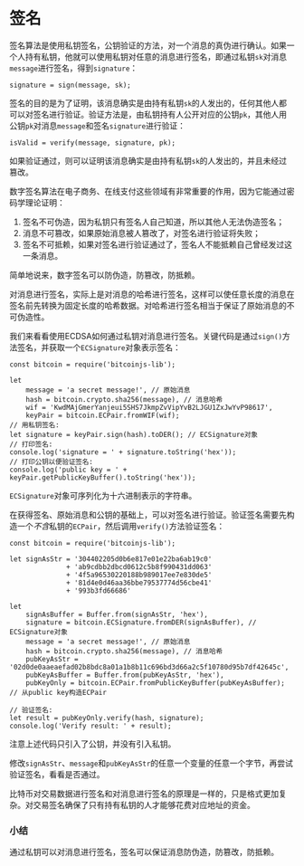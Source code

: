 # 签名

签名算法是使用私钥签名，公钥验证的方法，对一个消息的真伪进行确认。如果一个人持有私钥，他就可以使用私钥对任意的消息进行签名，即通过私钥`sk`对消息`message`进行签名，得到`signature`：

```plain
signature = sign(message, sk);
```

签名的目的是为了证明，该消息确实是由持有私钥`sk`的人发出的，任何其他人都可以对签名进行验证。验证方法是，由私钥持有人公开对应的公钥`pk`，其他人用公钥`pk`对消息`message`和签名`signature`进行验证：

```plain
isValid = verify(message, signature, pk);
```

如果验证通过，则可以证明该消息确实是由持有私钥`sk`的人发出的，并且未经过篡改。

数字签名算法在电子商务、在线支付这些领域有非常重要的作用，因为它能通过密码学理论证明：

1. 签名不可伪造，因为私钥只有签名人自己知道，所以其他人无法伪造签名；
2. 消息不可篡改，如果原始消息被人篡改了，对签名进行验证将失败；
3. 签名不可抵赖，如果对签名进行验证通过了，签名人不能抵赖自己曾经发过这一条消息。

简单地说来，数字签名可以防伪造，防篡改，防抵赖。

对消息进行签名，实际上是对消息的哈希进行签名，这样可以使任意长度的消息在签名前先转换为固定长度的哈希数据。对哈希进行签名相当于保证了原始消息的不可伪造性。

我们来看看使用ECDSA如何通过私钥对消息进行签名。关键代码是通过`sign()`方法签名，并获取一个`ECSignature`对象表示签名：

```x-javascript
const bitcoin = require('bitcoinjs-lib');

let
    message = 'a secret message!', // 原始消息
    hash = bitcoin.crypto.sha256(message), // 消息哈希
    wif = 'KwdMAjGmerYanjeui5SHS7JkmpZvVipYvB2LJGU1ZxJwYvP98617',
    keyPair = bitcoin.ECPair.fromWIF(wif);
// 用私钥签名:
let signature = keyPair.sign(hash).toDER(); // ECSignature对象
// 打印签名:
console.log('signature = ' + signature.toString('hex'));
// 打印公钥以便验证签名:
console.log('public key = ' + keyPair.getPublicKeyBuffer().toString('hex'));
```

`ECSignature`对象可序列化为十六进制表示的字符串。

在获得签名、原始消息和公钥的基础上，可以对签名进行验证。验证签名需要先构造一个*不含*私钥的`ECPair`，然后调用`verify()`方法验证签名：

```x-javascript
const bitcoin = require('bitcoinjs-lib');

let signAsStr = '304402205d0b6e817e01e22ba6ab19c0'
              + 'ab9cdbb2dbcd0612c5b8f990431dd063'
              + '4f5a96530220188b989017ee7e830de5'
              + '81d4e0d46aa36bbe79537774d56cbe41'
              + '993b3fd66686'

let
    signAsBuffer = Buffer.from(signAsStr, 'hex'),
    signature = bitcoin.ECSignature.fromDER(signAsBuffer), // ECSignature对象
    message = 'a secret message!', // 原始消息
    hash = bitcoin.crypto.sha256(message), // 消息哈希
    pubKeyAsStr = '02d0de0aaeaefad02b8bdc8a01a1b8b11c696bd3d66a2c5f10780d95b7df42645c',
    pubKeyAsBuffer = Buffer.from(pubKeyAsStr, 'hex'),
    pubKeyOnly = bitcoin.ECPair.fromPublicKeyBuffer(pubKeyAsBuffer); // 从public key构造ECPair

// 验证签名:
let result = pubKeyOnly.verify(hash, signature);
console.log('Verify result: ' + result);
```

注意上述代码只引入了公钥，并没有引入私钥。

修改`signAsStr`、`message`和`pubKeyAsStr`的任意一个变量的任意一个字节，再尝试验证签名，看看是否通过。

比特币对交易数据进行签名和对消息进行签名的原理是一样的，只是格式更加复杂。对交易签名确保了只有持有私钥的人才能够花费对应地址的资金。

### 小结

通过私钥可以对消息进行签名，签名可以保证消息防伪造，防篡改，防抵赖。
